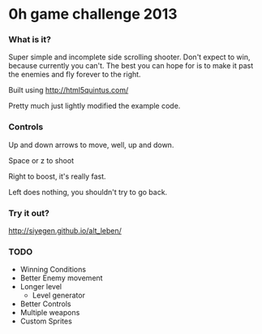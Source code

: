 # 0h game challenge 2013

### What is it?
Super simple and incomplete side scrolling shooter.
Don't expect to win, because currently you can't.
The best you can hope for is to make it past the enemies and fly forever to the right.

Built using http://html5quintus.com/

Pretty much just lightly modified the example code.

### Controls
Up and down arrows to move, well, up and down.

Space or z to shoot

Right to boost, it's really fast.

Left does nothing, you shouldn't try to go back.

### Try it out?
http://siyegen.github.io/alt_leben/

### TODO
+ Winning Conditions
+ Better Enemy movement
+ Longer level
  + Level generator
+ Better Controls
+ Multiple weapons
+ Custom Sprites
